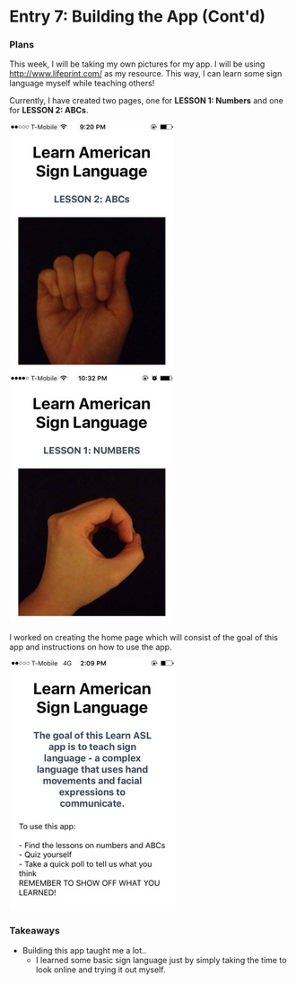 # Entry 7: Building the App (Cont'd)
### Plans
This week, I will be taking my own pictures for my app. I will be using http://www.lifeprint.com/ as my resource. This way, I can learn some sign language myself while teaching others! 

Currently, I have created two pages, one for **LESSON 1: Numbers** and one for **LESSON 2: ABCs**. 

![abc](/pictures/abc.PNG) ![number](/pictures/number.PNG)

I worked on creating the home page which will consist of the goal of this app and instructions on how to use the app. 

![Homepage](/pictures/Homepage.PNG)

### Takeaways
* Building this app taught me a lot.. 
    * I learned some basic sign language just by simply taking the time to look online and trying it out myself.  
